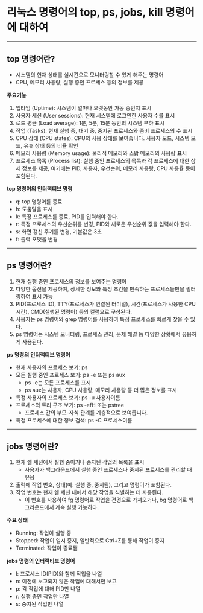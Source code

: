 # 리눅스 명령어의 top, ps, jobs, kill 명령어에 대하여 #

***

## top 명령어란? ##

+ 시스템의 현재 상태를 실시간으로 모니터링할 수 있게 해주는 명령어
+ CPU, 메모리 사용량, 실행 중인 프로세스 등의 정보를 제공

**주요기능**
1. 업타임 (Uptime): 시스템이 얼마나 오랫동안 가동 중인지 표시
2. 사용자 세션 (User sessions): 현재 시스템에 로그인한 사용자 수를 표시
3. 로드 평균 (Load average): 1분, 5분, 15분 동안의 시스템 부하 표시
4. 작업 (Tasks): 현재 실행 중, 대기 중, 중지된 프로세스와 좀비 프로세스의 수 표시
5. CPU 상태 (CPU states): CPU의 사용 상태를 보여줍니다. 사용자 모드, 시스템 모드, 유휴 상태 등의 비율 확인
6. 메모리 사용량 (Memory usage): 물리적 메모리와 스왑 메모리의 사용량 표시
7. 프로세스 목록 (Process list): 실행 중인 프로세스의 목록과 각 프로세스에 대한 상세 정보를 제공, 여기에는 PID, 사용자, 우선순위, 메모리 사용량, CPU 사용률 등이 포함된다.

**top 명령어의 인터랙티브 명령**
- q: top 명령어를 종료
- h: 도움말을 표시
- k: 특정 프로세스를 종료, PID를 입력해야 한다.
- r: 특정 프로세스의 우선순위를 변경, PID와 새로운 우선순위 값을 입력해야 한다.
- s: 화면 갱신 주기를 변경, 기본값은 3초
- f: 출력 포맷을 변경

***

## ps 명령어란? ##

1. 현재 실행 중인 프로세스의 정보를 보여주는 명령어
2. 다양한 옵션을 제공하여, 상세한 정보와 특정 조건을 만족하는 프로세스들만을 필터링하여 표시 가능
3. PID(프로세스 ID), TTY(프로세스가 연결된 터미널), 시간(프로세스가 사용한 CPU 시간), CMD(실행된 명령어) 등의 컬럼으로 구성된다.
4. 사용자는 ps 명령어와 grep 명령어를 사용하여 특정 프로세스를 빠르게 찾을 수 있다.
5. ps 명령어는 시스템 모니터링, 프로세스 관리, 문제 해결 등 다양한 상황에서 유용하게 사용된다.

**ps 명령의 인터랙티브 명령어**

* 현재 사용자의 프로세스 보기: ps
* 모든 실행 중인 프로세스 보기: ps -e 또는 ps aux
   * ps -e는 모든 프로세스를 표시
   * ps aux는 사용자, CPU 사용량, 메모리 사용량 등 더 많은 정보를 표시
* 특정 사용자의 프로세스 보기: ps -u 사용자이름
* 프로세스의 트리 구조 보기: ps -efH 또는 pstree
   * 프로세스 간의 부모-자식 관계를 계층적으로 보여줍니다.
* 특정 프로세스에 대한 정보 검색: ps -C 프로세스이름

***

## jobs 명령어란? ## 

1. 현재 쉘 세션에서 실행 중이거나 중지된 작업의 목록을 표시
   * 사용자가 백그라운드에서 실행 중인 프로세스나 중지된 프로세스를 관리할 때 유용
2. 출력에 작업 번호, 상태(예: 실행 중, 중지됨), 그리고 명령어가 포함된다.
3. 작업 번호는 현재 쉘 세션 내에서 해당 작업을 식별하는 데 사용된다.
   * 이 번호를 사용하여 fg 명령어로 작업을 전경으로 가져오거나, bg 명령어로 백그라운드에서 계속 실행 가능하다.
  
**주요 상태**

* Running: 작업이 실행 중
* Stopped: 작업이 일시 중지, 일반적으로 Ctrl+Z를 통해 작업이 중지
* Terminated: 작업이 종료됌

**jobs 명령의 인터랙티브 명령어**

* l: 프로세스 ID(PID)와 함께 작업을 나열
* n: 이전에 보고되지 않은 작업에 대해서만 보고
* p: 각 작업에 대해 PID만 나열
* r: 실행 중인 작업만 나열
* s: 중지된 작업만 나열



